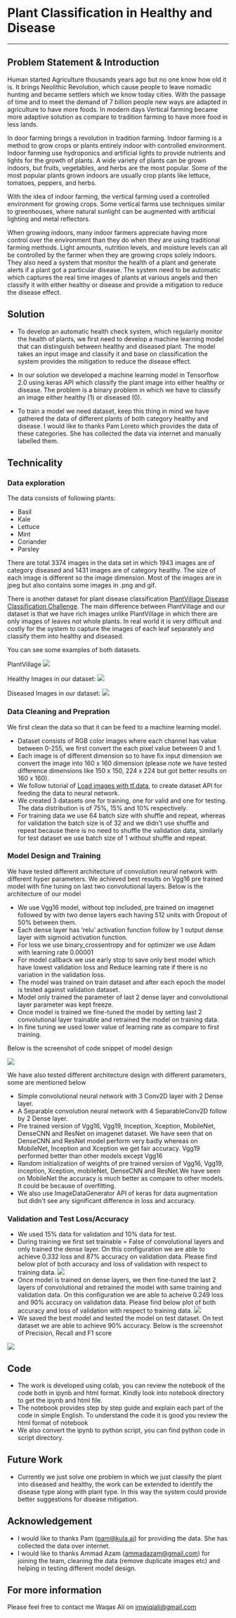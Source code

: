 # Plant Classification in Healthy and Disease

----

## Problem Statement & Introduction

Human started Agriculture thousands years ago but no one know how old it is. It brings Neolithic Revolution, which cause people to leave nomadic hunting and became settlers which we know today cities. With the passage of time and to meet the demand of 7 billion people new ways are adapted in agriculture to have more foods. In modern days Vertical farming became more adaptive solution as compare to tradition farming to have more food in less lands. 

In door farming brings a revolution in tradition farming. Indoor farming is a method to grow crops or plants entirely indoor with controlled environment. Indoor farming use hydroponics and artificial lights to provide nutrients and lights for the growth of plants. A wide variety of plants can be grown indoors, but fruits, vegetables, and herbs are the most popular. Some of the most popular plants grown indoors are usually crop plants like lettuce, tomatoes, peppers, and herbs.

With the idea of indoor farming, the vertical farming used a controlled environment for growing crops. Some vertical farms use techniques similar to greenhouses, where natural sunlight can be augmented with artificial lighting and metal reflectors.

When growing indoors, many indoor farmers appreciate having more control over the environment than they do when they are using traditional farming methods. Light amounts, nutrition levels, and moisture levels can all be controlled by the farmer when they are growing crops solely indoors. They also need a system that monitor the health of a plant and generate alerts if a plant got a particular disease. The system need to be automatic which captures the real time images of plants at various angels and then classify it with either healthy or disease and provide a mitigation to reduce the disease effect.



## Solution

- To develop an automatic health check system, which regularly monitor the health of plants, we first need to develop a machine learning model that can distinguish between healthy and diseased plant. The model takes an input image and classify it and base on classification the system provides the mitigation to reduce the disease effect. 

- In our solution we developed a machine learning model in Tensorflow 2.0 using keras API which classify the plant image into either healthy or disease. The problem is a binary problem in which we have to classify an image either healthy (1) or diseased (0).

- To train a model we need dataset, keep this thing in mind we have gathered the data of different plants of both category healthy and disease. I would like to thanks Pam Loreto which provides the data of these categories. She has collected the data via internet and manually labelled them.


## Technicality

### Data exploration

The data consists of following plants:

-   Basil
-   Kale
-   Lettuce
-   Mint
-   Coriander
-   Parsley

There are total 3374 images in the data set in which 1943 images are of category diseased and 1431 images are of category healthy. The size of each image is different so the image dimension. Most of the images are in jpeg but also contains some images in .png and gif.

There is another dataset for plant disease classification [PlantVillage Disease Classification Challenge](https://www.crowdai.org/challenges/plantvillage-disease-classification-challenge). The main difference between PlantVillage and our dataset is that we have rich images unlike PlantVillage in which there are only images of leaves not whole plants. In real world it is very difficult and costly for the system to capture the images of each leaf separately and classify them into healthy and diseased.  

You can see some examples of both datasets. 

PlantVillage
![](misc/plantvillage-min.png)

Healthy Images in our dataset:
![](misc/healthy_images.png)

Diseased Images in our dataset:
![](misc/disease_images.png)

### Data Cleaning and Prepration

We first clean the data so that it can be feed to a machine learning model. 

-   Dataset consists of RGB color images where each channel has value between 0-255, we first convert the each pixel value between 0 and 1. 
-   Each image is of different dimension so to have fix input dimension we convert the image into 160 x 160 dimension (please note we have tested difference dimensions like 150 x 150, 224 x 224 but got better results on 160 x 160).
-   We follow tutorial of [Load images with tf.data](https://www.tensorflow.org/alpha/tutorials/load_data/images#build_a_tfdatadataset), to create dataset API for feeding the data to neural network.
-   We created 3 datasets one for training, one for valid and one for testing. The data distribution is of 75%, 15% and 10% respectively.
-   For training data we use 64 batch size with shuffle and repeat, whereas for validation the batch size is of 32 and we didn't use shuffle and repeat because there is no need to shuffle the validation data, similarly for test dataset we use batch size of 1 without shuffle and repeat.
 

### Model Design and Training

We have tested different architecture of convolution neural network with different hyper parameters. We achieved best results on Vgg16 pre trained model with fine tuning on last two convolutional layers. Below is the architecture of our model

-   We use Vgg16 model, without top included, pre trained on imagenet followed by with two dense layers each having 512 units with Dropout of 50% between them.
-   Each dense layer has ‘relu’ activation function follow by 1 output dense layer with sigmoid activation function.
-   For loss we use binary_crossentropy and for optimizer we use Adam with learning rate 0.00001
-   For model callback we use early stop to save only best model which have lowest validation loss and Reduce learning rate if there is no variation in the validation loss.
-   The model was trained on train dataset and after each epoch the model is tested against validation dataset. 
-   Model only trained the parameter of last 2 dense layer and convolutional layer parameter was kept freeze.
-   Once model is trained we fine-tuned the model by setting last 2 convolutional layer trainable and retrained the model on training data. 
-   In fine tuning we used lower value of learning rate as compare to first training.


Below is the screenshot of code snippet of model design

![](misc/vgg16.png)

We have also tested different architecture design with different parameters, some are mentioned below

-   Simple convolutional neural network with 3 Conv2D layer with 2 Dense layer.
-   A Separable convolution neural network with 4 SeparableConv2D follow by 2 Dense layer.
-   Pre trained version of Vgg16, Vgg19, Inception, Xception, MobileNet, DenseCNN and ResNet on imagenet dataset. We have seen that on DenseCNN and ResNet model perform very badly whereas on MobileNet, Inception and Xception we get fair accuracy. Vgg19 performed better than other models except Vgg16
-   Random initialization of weights of pre trained version of Vgg16, Vgg19, inception, Xception, mobileNet, DenseCNN and ResNet.We have seen on MobileNet the accuracy is much better as compare to other models. It could be because of overfitting.
-   We also use ImageDataGenerator API of keras for data augmentation but didn't see any significant difference in loss and accuracy.


### Validation and Test Loss/Accuracy

- We used 15% data for validation and 10% data for test. 
- During training we first set trainable = False of convolutional layers and only trained the dense layer. On this configuration we are able to achieve 0.332 loss and 87% accuracy on validation data. Please find below plot of both accuracy and loss of validation with respect to training data.
![](misc/valid1.png)
- Once model is trained on dense layers, we then fine-tuned the last 2 layers of convolutional and retrained the model with same training and validation data. On this configuration we are able to acheive 0.249 loss and 90% accuracy on validation data. Please find below plot of both accuracy and loss of validation with respect to training data.
![](misc/valid2.png)
- We saved the best model and tested the model on test dataset. On test dataset we are able to achieve 90% accuracy. Below is the screenshot of Precision, Recall and F1 score

![](misc/test_report.png)

## Code
- The work is developed using colab, you can review the notebook of the code both in ipynb and html format. Kindly look into notebook directory to get the ipynb and html file.
- The notebook provides step by step guide and explain each part of the code in simple English. To understand the code it is good you review the html format of notebook
- We also convert the ipynb to python script, you can find python code in script directory.

## Future Work
- Currently we just solve one problem in which we just classify the plant into diseased and healthy, the work can be extended to identify the disease type along with plant type. In this way the system could provide better suggestions for disease mitigation.

## Acknowledgement

- I would like to thanks Pam (pam@kula.ai) for providing the data. She has collected the data over internet.
- I would like to thanks Ammad Azam (ammadazam@gmail.com) for joining the team, cleaning the data (remove duplicate images etc) and helping in testing different model design.

## For more information

Please feel free to contact me Waqas Ali on imwiqiali@gmail.com
